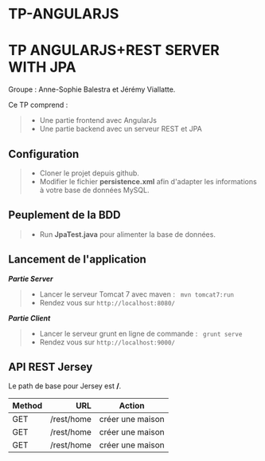 # TP-ANGULARJS

TP ANGULARJS+REST SERVER WITH JPA
===================

Groupe : Anne-Sophie Balestra et Jérémy Viallatte.

Ce TP comprend : 
> - Une partie frontend avec AngularJs
> - Une partie backend avec un serveur REST et JPA

**Configuration**
-------------------------

> - Cloner le projet depuis github.
> - Modifier le fichier **persistence.xml** afin d'adapter les informations à votre base de données MySQL.


**Peuplement de la BDD** 
-------------------------

> - Run **JpaTest.java** pour alimenter la base de données.


**Lancement de l'application** 
-------------------------
***Partie Server***
> - Lancer le serveur Tomcat 7 avec maven : ``` mvn tomcat7:run```
> - Rendez vous sur ```http://localhost:8080/ ```

***Partie Client***
> - Lancer le serveur grunt en ligne de commande : ``` grunt serve```
> - Rendez vous sur ```http://localhost:9000/ ```


**API REST Jersey** 
-----------

Le path de base pour Jersey est **/**.

| Method     | URL | Action   |
| :------- | ----: | :---: |
| GET    | /rest/home  |  créer une maison   |
| GET    | /rest/home  |  créer une maison   |
| GET    | /rest/home  |  créer une maison   |
